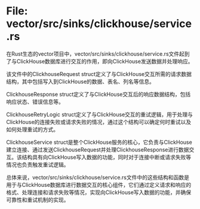 # File: vector/src/sinks/clickhouse/service.rs

在Rust生态的vector项目中，vector/src/sinks/clickhouse/service.rs文件起到了与ClickHouse数据库进行交互的作用，即向ClickHouse发送数据并处理响应。

该文件中的ClickhouseRequest struct定义了与ClickHouse交互所需的请求数据结构，其中包括写入到ClickHouse的数据、表名、列名等信息。

ClickhouseResponse struct定义了与ClickHouse交互后的响应数据结构，包括响应状态、错误信息等。

ClickhouseRetryLogic struct定义了与ClickHouse交互的重试逻辑，用于处理与ClickHouse的连接失败或请求失败的情况，通过这个结构可以确定何时重试以及如何处理重试的方式。

ClickhouseService struct是整个ClickHouse服务的核心，它负责与ClickHouse建立连接、通过发送ClickhouseRequest并处理ClickhouseResponse进行数据交互。该结构具有向ClickHouse写入数据的功能，同时对于连接中断或请求失败等情况也负责触发重试逻辑。

总体来说，vector/src/sinks/clickhouse/service.rs文件中的这些结构和函数是用于与ClickHouse数据库进行数据交互的核心组件，它们通过定义请求和响应的格式、处理连接和请求失败等情况，实现向ClickHouse写入数据的功能，并确保可靠性和重试机制的实现。

